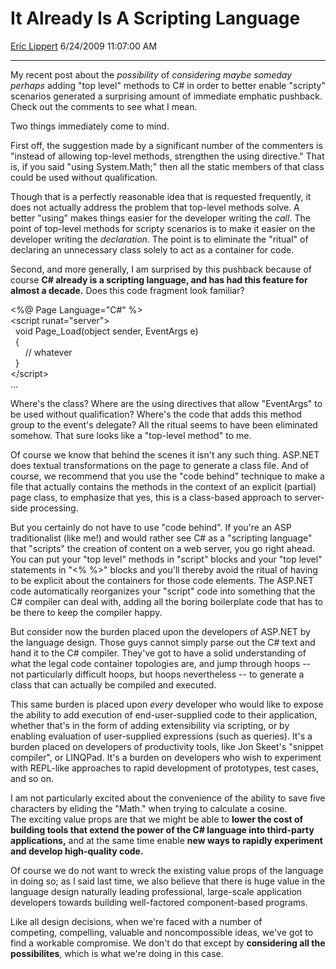<div id="page">

# It Already Is A Scripting Language

[Eric Lippert](https://social.msdn.microsoft.com/profile/Eric%20Lippert) 6/24/2009 11:07:00 AM

-----

<div id="content">

<div class="mine">

My recent post about the *possibility* of *considering maybe someday perhaps* adding "top level" methods to C\# in order to better enable "scripty" scenarios generated a surprising amount of immediate emphatic pushback. Check out the comments to see what I mean.

Two things immediately come to mind.

First off, the suggestion made by a significant number of the commenters is "instead of allowing top-level methods, strengthen the using directive." That is, if you said "using System.Math;" then all the static members of that class could be used without qualification.

Though that is a perfectly reasonable idea that is requested frequently, it does not actually address the problem that top-level methods solve. A better "using" makes things easier for the developer writing the *call*. The point of top-level methods for scripty scenarios is to make it easier on the developer writing the *declaration*. The point is to eliminate the "ritual" of declaring an unnecessary class solely to act as a container for code.

Second, and more generally, I am surprised by this pushback because of course **C\# already is a scripting language, and has had this feature for almost a decade.** Does this code fragment look familiar?

<span class="code"> </span>

\<%@ Page Language="C\#" %\>     
\<script runat="server"\>     
  void Page\_Load(object sender, EventArgs e)   
  {  
      // whatever  
  }  
\</script\>  
...  

Where's the class? Where are the using directives that allow "EventArgs" to be used without qualification? Where's the code that adds this method group to the event's delegate? All the ritual seems to have been eliminated somehow. That sure looks like a "top-level method" to me.

Of course we know that behind the scenes it isn't any such thing. ASP.NET does textual transformations on the page to generate a class file. And of course, we recommend that you use the "code behind" technique to make a file that actually contains the methods in the context of an explicit (partial) page class, to emphasize that yes, this is a class-based approach to server-side processing.

But you certainly do not have to use "code behind". If you're an ASP traditionalist (like me\!) and would rather see C\# as a "scripting language" that "scripts" the creation of content on a web server, you go right ahead. You can put your "top level" methods in "script" blocks and your "top level" statements in "\<% %\>" blocks and you'll thereby avoid the ritual of having to be explicit about the containers for those code elements. The ASP.NET code automatically reorganizes your "script" code into something that the C\# compiler can deal with, adding all the boring boilerplate code that has to be there to keep the compiler happy.

But consider now the burden placed upon the developers of ASP.NET by the language design. Those guys cannot simply parse out the C\# text and hand it to the C\# compiler. They've got to have a solid understanding of what the legal code container topologies are, and jump through hoops -- not particularly difficult hoops, but hoops nevertheless -- to generate a class that can actually be compiled and executed.

This same burden is placed upon *every* developer who would like to expose the ability to add execution of end-user-supplied code to their application, whether that's in the form of adding extensibility via scripting, or by enabling evaluation of user-supplied expressions (such as queries). It's a burden placed on developers of productivity tools, like Jon Skeet's "snippet compiler", or LINQPad. It's a burden on developers who wish to experiment with REPL-like approaches to rapid development of prototypes, test cases, and so on.

I am not particularly excited about the convenience of the ability to save five characters by eliding the "Math." when trying to calculate a cosine. The exciting value props are that we might be able to **lower the cost of building tools that extend the power of the C\# language into third-party applications,** and at the same time enable **new ways to rapidly experiment and develop high-quality code.**

Of course we do not want to wreck the existing value props of the language in doing so; as I said last time, we also believe that there is huge value in the language design naturally leading professional, large-scale application developers towards building well-factored component-based programs.

Like all design decisions, when we're faced with a number of competing, compelling, valuable and noncompossible ideas, we've got to find a workable compromise. We don't do that except by **considering all the possibilites**, which is what we're doing in this case.

</div>

</div>

</div>

